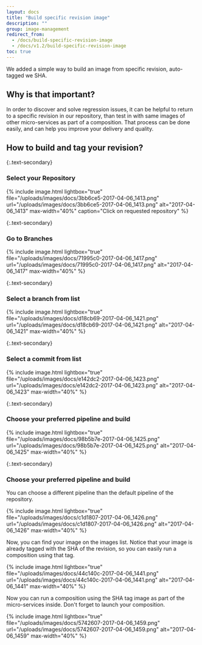 ```yaml
---
layout: docs
title: "Build specific revision image"
description: ""
group: image-management
redirect_from:
  - /docs/build-specific-revision-image
  - /docs/v1.2/build-specific-revision-image
toc: true
---
```

We added a simple way to build an image from specific revision, auto-tagged we SHA.

## Why is that important?
In order to discover and solve regression issues, it can be helpful to return to a specific revision in our repository, than test in with same images of other micro-services as part of a composition.
That process can be done easily, and can help you improve your delivery and quality.

## How to build and tag your revision?

{:.text-secondary}
### **Select your Repository**

{% include image.html 
lightbox="true" 
file="/uploads/images/docs/3bb6ce5-2017-04-06_1413.png" 
url="/uploads/images/docs/3bb6ce5-2017-04-06_1413.png" 
alt="2017-04-06_1413" 
max-width="40%" 
caption="Click on requested repository"
%}

{:.text-secondary} 
### **Go to Branches**

{% include image.html 
lightbox="true" 
file="/uploads/images/docs/71995c0-2017-04-06_1417.png" 
url="/uploads/images/docs/71995c0-2017-04-06_1417.png"
alt="2017-04-06_1417" 
max-width="40%" 
%}

{:.text-secondary}  
### **Select a branch from list**

{% include image.html 
lightbox="true" 
file="/uploads/images/docs/d18cb69-2017-04-06_1421.png" 
url="/uploads/images/docs/d18cb69-2017-04-06_1421.png"
alt="2017-04-06_1421" 
max-width="40%" 
%}

{:.text-secondary}  
### **Select a commit from list**

{% include image.html 
lightbox="true" 
file="/uploads/images/docs/e142dc2-2017-04-06_1423.png" 
url="/uploads/images/docs/e142dc2-2017-04-06_1423.png"
alt="2017-04-06_1423" 
max-width="40%" 
%}

{:.text-secondary} 
### **Choose your preferred pipeline and build**

{% include image.html 
lightbox="true" 
file="/uploads/images/docs/98b5b7e-2017-04-06_1425.png" 
url="/uploads/images/docs/98b5b7e-2017-04-06_1425.png"
alt="2017-04-06_1425" 
max-width="40%" 
%}
 
{:.text-secondary}  
### **Choose your preferred pipeline and build**
You can choose a different pipeline than the default pipeline of the repository.

{% include image.html 
lightbox="true" 
file="/uploads/images/docs/c1d1807-2017-04-06_1426.png" 
url="/uploads/images/docs/c1d1807-2017-04-06_1426.png"
alt="2017-04-06_1426" 
max-width="40%" 
%}

Now, you can find your image on the images list.
Notice that your image is already tagged with the SHA of the revision, so you can easily run a composition using that tag.

{% include image.html 
lightbox="true" 
file="/uploads/images/docs/44c140c-2017-04-06_1441.png" 
url="/uploads/images/docs/44c140c-2017-04-06_1441.png"
alt="2017-04-06_1441" 
max-width="40%" 
%}

Now you can run a composition using the SHA tag image as part of the micro-services inside.
Don't forget to launch your composition.

{% include image.html 
lightbox="true" 
file="/uploads/images/docs/5742607-2017-04-06_1459.png" 
url="/uploads/images/docs/5742607-2017-04-06_1459.png"
alt="2017-04-06_1459" 
max-width="40%" 
%}
